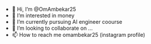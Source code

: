 - 👋 Hi, I’m @OmAmbekar25
- 👀 I’m interested in money
- 🌱 I’m currently pursuing AI engineer coourse 
- 💞️ I’m looking to collaborate on ...
- 📫 How to reach me omambekar25 (instagram profile)

<!---
OmAmbekar25/OmAmbekar25 is a ✨ special ✨ repository because its `README.md` (this file) appears on your GitHub profile.
You can click the Preview link to take a look at your changes.
--->

